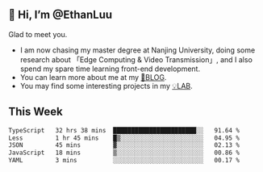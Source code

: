 ## 👋 Hi, I’m @EthanLuu

Glad to meet you.

- I am now chasing my master degree at Nanjing University, doing some research about 「Edge Computing & Video Transmission」, and I also spend my spare time learning front-end development.
- You can learn more about me at my [📝BLOG](https://blog.ethanloo.cn).
- You may find some interesting projects in my [💡LAB](https://lab.ethanloo.cn).

## This Week
<!--START_SECTION:waka-->

```txt
TypeScript   32 hrs 38 mins  ███████████████████████░░   91.64 %
Less         1 hr 45 mins    █▒░░░░░░░░░░░░░░░░░░░░░░░   04.95 %
JSON         45 mins         ▓░░░░░░░░░░░░░░░░░░░░░░░░   02.13 %
JavaScript   18 mins         ▒░░░░░░░░░░░░░░░░░░░░░░░░   00.86 %
YAML         3 mins          ░░░░░░░░░░░░░░░░░░░░░░░░░   00.17 %
```

<!--END_SECTION:waka-->
